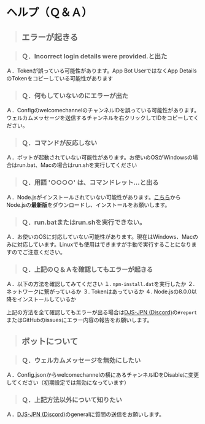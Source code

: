 # ヘルプ（Ｑ＆Ａ）

> ## エラーが起きる

> ### Ｑ．Incorrect login details were provided.と出た
Ａ．Tokenが誤っている可能性があります。App Bot UserではなくApp DetailsのTokenをコピーしている可能性があります

> ### Ｑ．何もしていないのにエラーが出た
Ａ．ConfigのwelcomechannelのチャンネルIDを誤っている可能性があります。ウェルカムメッセージを送信するチャンネルを右クリックしてIDをコピーしてください。

> ### Ｑ．コマンドが反応しない
Ａ．ボットが起動されていない可能性があります。お使いのOSがWindowsの場合はrun.bat、Macの場合はrun.shを実行してください

> ### Ｑ．用語 '○○○○' は、コマンドレット...と出る
Ａ．Node.jsがインストールされていない可能性があります。[こちら](https://nodejs.org/ja/)からNode.jsの**最新版**をダウンロードし、インストールをお願いします。

> ### Ｑ．run.batまたはrun.shを実行できない。
Ａ．お使いのOSに対応していない可能性があります。現在はWindows、Macのみに対応しています。Linuxでも使用はできますが手動で実行することになりますのでご注意ください。

> ### Ｑ．上記のＱ＆Ａを確認してもエラーが起きる
Ａ．以下の方法を確認してみてください
１. `npm-install.dat`を実行したか
２. ネットワークに繋がっているか
３. Tokenはあっているか
４. Node.jsの8.0.0以降をインストールしているか

上記の方法を全て確認してもエラーが出る場合は[DJS-JPN (Discord)](https://discord.gg/DbTpjXV)の`#report`またはGitHubのissuesにエラー内容の報告をお願いします。

> ## ボットについて

> ### Ｑ．ウェルカムメッセージを無効にしたい
Ａ．Config.jsonからwelcomechannelの横にあるチャンネルIDをDisableに変更してください（初期設定では無効になっています）

> ### Ｑ．上記方法以外について知りたい
Ａ．[DJS-JPN (Discord)](https://discord.gg/DbTpjXV)のgeneralに質問の送信をお願いします。
